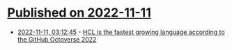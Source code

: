 # [Published on 2022-11-11](index.md)

* [2022-11-11, 03:12:45](https://news.ycombinator.com/item?id=33556902) - [HCL is the fastest growing language according to the GitHub Octoverse 2022](https://octoverse.github.com/2022/top-programming-languages)
